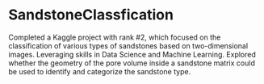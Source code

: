 # SandstoneClassfication
Completed a Kaggle project with rank #2, which focused on the classification of various types of sandstones based on two-dimensional images. Leveraging skills in Data Science and Machine Learning. Explored whether the geometry of the pore volume inside a sandstone matrix could be used to identify and categorize the sandstone type.
